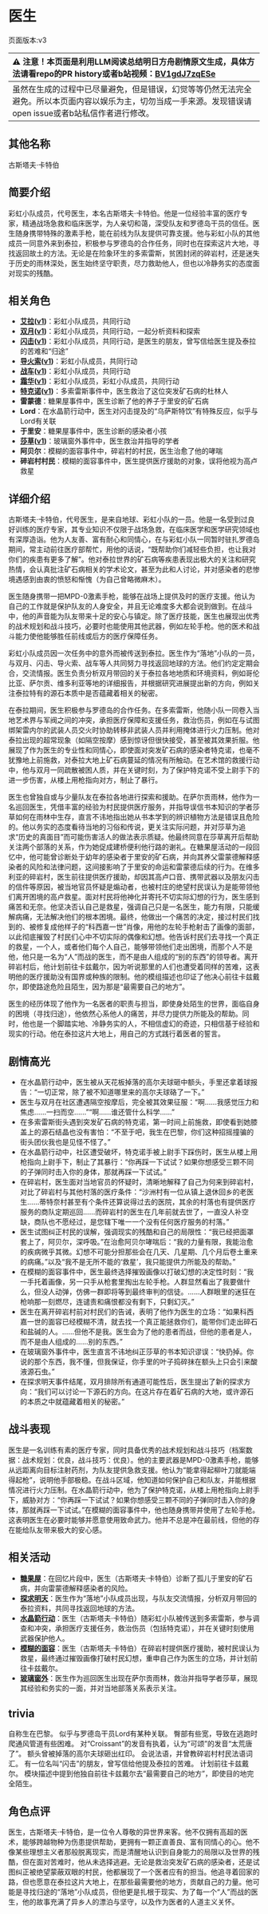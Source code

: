 # 医生
页面版本:v3
 

| :warning: 注意！本页面是利用LLM阅读总结明日方舟剧情原文生成，具体方法请看repo的PR history或者b站视频：[BV1gdJ7zqESe](https://www.bilibili.com/video/BV1gdJ7zqESe/)         |
|:----------------------------|
| 虽然在生成的过程中已尽量避免，但是错误，幻觉等等仍然无法完全避免。所以本页面内容以娱乐为主，切勿当成一手来源。发现错误请open issue或者b站私信作者进行修改。|



## 其他名称
古斯塔夫·卡特伯
## 简要介绍
彩虹小队成员，代号医生，本名古斯塔夫·卡特伯。他是一位经验丰富的医疗专家，精通战场急救和临床医学，为人亲切和蔼，深受队友和罗德岛干员的信任。医生随身携带特殊的激素手枪，能在前线为队友提供可靠支援。他与彩虹小队的其他成员一同意外来到泰拉，积极参与罗德岛的合作任务，同时也在探索这片大地，寻找返回故土的方法。无论是在险象环生的多索雷斯，贫困封闭的碎岩村，还是迷失于历史的雨林深处，医生始终坚守职责，尽力救助他人，但也以冷静务实的态度面对现实的残酷。
## 相关角色
-   **[艾拉](char_4123_ela.md)([v1](../chars/char_4123_ela.md))**：彩虹小队成员，共同行动
-   **[双月](char_4124_iana.md)([v1](../chars/char_4124_iana.md))**：彩虹小队成员，共同行动，一起分析资料和探索
-   **[闪击](char_457_blitz.md)([v1](../chars/char_457_blitz.md))**：彩虹小队成员，共同行动，是医生的朋友，曾写信给医生提及泰拉的苦难和“归途”
-   **[导火索](char_4126_fuze.md)([v1](../chars/char_4126_fuze.md))**：彩虹小队成员，共同行动
-   **[战车](char_459_tachak.md)([v1](../chars/char_459_tachak.md))**：彩虹小队成员，共同行动
-   **[霜华](char_458_rfrost.md)([v1](../chars/char_458_rfrost.md))**：彩虹小队成员，彩虹小队成员，共同行动
-   **[特克诺](char_4164_tecno.md)([v1](../chars/char_4164_tecno.md))**：多索雷斯事件中，医生救治了这位突发矿石病的杜林人
-   **雷蒙德**：糖果屋事件中，医生诊断了他的养子于里安的矿石病
-   **Lord**：在水晶箭行动中，医生对闪击提及的“乌萨斯特饮”有特殊反应，似乎与Lord有关联
-   **于里安**：糖果屋事件中，医生诊断的感染者小孩
-   **[莎草](char_4139_papyrs.md)([v1](../chars/char_4139_papyrs.md))**：玻璃窗外事件中，医生救治并指导的学者
-   **阿贝尔**：模糊的面容事件中，碎岩村的村民，医生治愈了他的哮喘
-   **碎岩村村民**：模糊的面容事件中，医生提供医疗援助的对象，误将他视为高卢救星
## 详细介绍
古斯塔夫·卡特伯，代号医生，是来自地球、彩虹小队的一员。他是一名受到过良好训练的医疗专家，其专业知识不仅限于战场急救，在临床医学和医学研究领域也有深厚造诣。他为人友善、富有耐心和同情心，在与彩虹小队一同暂时驻扎罗德岛期间，常主动前往医疗部帮忙，用他的话说，“既帮助你们减轻些负担，也让我对你们的疾患有更多了解”。他对泰拉世界的矿石病等疾患表现出极大的关注和研究热情，会认真批注矿石病相关的学术论文，甚至为此和人讨论，并对感染者的悲惨境遇感到由衷的愤怒和惭愧（为自己曾略微麻木）。

医生随身携带一把MPD-0激素手枪，能够在战场上提供及时的医疗支援。他认为自己的工作就是保护队友的人身安全，并且无论难度多大都会说到做到。在战斗中，他的声音能为队友带来十足的安心与镇定。除了医疗技能，医生也展现出优秀的战术规划和战斗技巧，必要时也能使用其他武器，例如左轮手枪。他的医术和战斗能力使他能够胜任前线或后方的医疗保障任务。

彩虹小队成员因一次任务中的意外而被传送到泰拉。医生作为“落地”小队的一员，与双月、闪击、导火索、战车等人共同努力寻找返回地球的方法。他们约定定期会合，交流情报。医生负责分析双月带回的关于泰拉各地地质和环境资料，例如哥伦比亚、萨尔贡、维多利亚等地的详细报告，并根据研究进展提出新的方向，例如关注泰拉特有的源石本质中是否蕴藏着相关的秘密。

在泰拉期间，医生积极参与罗德岛的合作任务。在多索雷斯，他随小队一同卷入当地艺术界与军阀之间的冲突，承担医疗保障和支援任务，救治伤员，例如在与试图绑架雷内尔的武装人员交火时协助转移非武装人员并利用掩体进行火力压制。他对泰拉出现的超常现象（如隔空按摩）感到惊讶但很快接受，甚至被其效果折服。他展现了作为医生的专业性和同情心，即使面对突发矿石病的感染者特克诺，也毫不犹豫地上前施救，对泰拉大地上矿石病蔓延的情况有所触动。在艺术馆的救援行动中，他与双月一同疏散被困人质，并在关键时刻，为了保护特克诺不受上尉手下的进一步伤害，从楼上用枪指向对方，制止了暴行。

医生也曾独自或与少量队友在泰拉各地进行探索和援助。在萨尔贡雨林，他作为一名巡回医生，凭借丰富的经验为村民提供医疗服务，并指导误信书本知识的学者莎草如何在雨林中生存，直言不讳地指出她从书本学到的辨识植物方法是错误且危险的。他以务实的态度看待当地的习俗和传说，更关注实际问题，并对莎草为追求“历史的真面目”而可能伤害活人的做法表示质疑。他最终同意在莎草离开后帮助关注两个部落的关系，作为她促成建桥便利他行路的谢礼。在糖果屋活动的一段回忆中，他可能曾诊断处于幼年的感染者于里安的矿石病，并向其养父雷蒙德解释感染者的风险和法律问题，这间接影响了于里安的命运和雷蒙德后续的行为。在维多利亚的碎岩村，医生前往提供医疗援助，却因其高卢口音、携带武器以及朋友闪击的信件等原因，被当地官员怀疑是煽动者，也被村庄的绝望村民误认为是能带领他们离开困境的高卢救星。面对村民将他神化并寄托不切实际幻想的行为，医生感到痛苦和无奈。他坚决否认自己是救星，强调自己只是一名医生，能力有限，只能缓解病痛，无法解决他们的根本困境。最终，他做出一个痛苦的决定，接过村民们找到的、被修复成他样子的“科西嘉一世”肖像，用他的左轮手枪射击了画像的面部，以此彻底摧毁了村民们心中不切实际的偶像和幻想。他告诉村民们去寻找一个真正的救星，一个人，或者他们每个人自己，能够带领他们走出困境，而那个人不是他，他只是一名为“人”而战的医生，而不是由人组成的“别的东西”的领导者。离开碎岩村后，他计划前往卡兹戴尔，因为听说那里的人们也遭受着同样的苦难，这表明他的医疗援助没有国界或种族的限制。他的模组描述也印证了他决心前往卡兹戴尔，即使路途危险且陌生，因为那是“最需要自己的地方”。

医生的经历体现了他作为一名医者的职责与担当，即使身处陌生的世界，面临自身的困境（寻找归途），他依然心系他人的痛苦，并尽力提供力所能及的帮助。同时，他也是一个脚踏实地、冷静务实的人，不相信虚幻的奇迹，只相信基于经验和现实的行动。他在泰拉这片大地上，用自己的方式践行着医者的誓言。
## 剧情高光
- 在水晶箭行动中，医生被从天花板掉落的高尔夫球砸中额头，手里还拿着球报告：“一切正常，除了被不知道哪里来的高尔夫球硌了一下。”
- 医生与双月在社区遭遇隔空按摩后，完全被其效果征服：“啊......我感觉压力和焦虑......一扫而空......”“啊......谁还管什么科学......”
- 在多索雷斯街头遇到突发矿石病的特克诺，第一时间上前施救，即使看到她膝盖上的源石结晶也没有害怕：“不至于吧，我生在巴黎，你们这种招摇撞骗的街头团伙我也是见怪不怪了。”
- 在水晶箭行动中，社区遭受破坏，特克诺手被上尉手下踩伤时，医生从楼上用枪指向上尉手下，制止了其暴行：“你再踩一下试试？如果你想感受三颗不同的子弹同时击入你的身体，那就再踩一下试试。”
- 在碎岩村，医生面对当地官员的怀疑时，清晰地解释了自己为何来到碎岩村，对比了碎岩村与其他村落的医疗条件：“沙洲村有一位从镇上退休回乡的老医生......蒂特奈村甚至有个条件还算说得过去的医院，其余的村落也有提供医疗服务的商队定期巡回......而碎岩村的医生在几年前就去世了，一直没人补空缺，商队也不愿经过，是您辖下唯一一个没有任何医疗服务的村落。”
- 医生试图纠正村民的误解，强调现实的残酷和自己的局限性：“我已经把面罩套上了，阿贝尔，深呼吸。”在治愈阿贝尔哮喘后：“我的力量有限，我能治愈的疾病微乎其微。幻想不可能分担那些会在几天、几星期、几个月后卷土重来的病痛。”以及“我不是无所不能的‘救星’，我只能提供力所能及的帮助。”
- 在模糊的面容事件中，医生最终选择摧毁画像以打破幻想的决定性时刻：“我一手托着画像，另一只手从枪套里掏出左轮手枪。人群显然看出了我要做什么，但没人动弹，仿佛一群即将等到最终审判的信徒。......人群眼里的迷狂在枪响那一刻燃尽，连谴责和痛恨都没有剩下，只剩幻灭。”
- 医生在离开碎岩村前对村民们的告诫，表明了他作为医生的立场：“如果科西嘉一世的面容已经模糊不清，就去找一个真正能拯救你们，能带你们走出碎石和盐碱的人。......但他不是我。医生会为了他的患者而战，但他的患者是人，而不是由人组成的......别的东西。”
- 在玻璃窗外事件中，医生直言不讳地纠正莎草的书本知识谬误：“快扔掉。你说的那个东西，我不懂，但我保证，你手里的叶子捣碎抹在额头上只会引来酸液源石虫。”
- 在探求明天事件结尾，双月排除所有通道可能性后，医生提出了新的探求方向：“我们可以讨论一下源石的方向。在这片存在着矿石病的大地，或许源石的本质之中就蕴藏着相关的秘密。”
## 战斗表现
医生是一名训练有素的医疗专家，同时具备优秀的战术规划和战斗技巧（档案数据：战术规划：优良，战斗技巧：优良）。他的主要武器是MPD-0激素手枪，能够从远距离向目标注射药剂，为队友提供急救支援。他认为“能拿得起柳叶刀就能端得起枪”，说明他手部极稳。在战斗区域，他知道如何保护自己和队友，并能根据情况进行火力压制。在水晶箭行动中，他为了保护特克诺，从楼上用枪指向上尉手下，威胁对方：“你再踩一下试试？如果你想感受三颗不同的子弹同时击入你的身体，那就再踩一下试试。”在模糊的面容事件中，他也随身携带并使用了左轮手枪。这表明医生在必要时能够并愿意使用致命武力。他并不总是冲在最前线，但他的存在能给队友带来极大的安心感。
## 相关活动
-   **[糖果屋](../stories/story_iris_set_1.md)**：在回忆片段中，医生（古斯塔夫·卡特伯）诊断了孤儿于里安的矿石病，并向雷蒙德解释感染者的风险。
-   **[探求明天](../stories/story_iana_set_1.md)**：医生作为“落地”小队成员出现，与队友交流情报，分析双月带回的泰拉资料，共同寻找返回地球的方法。
-   **[水晶箭行动](../stories/act32side.md)**：医生（古斯塔夫·卡特伯）随彩虹小队被传送到多索雷斯，参与调查和冲突，承担医疗支援任务，救治伤员（包括特克诺），并在关键时刻使用武器保护他人。
-   **[模糊的面容](../stories/story_rdoc_set_1.md)**：医生（古斯塔夫·卡特伯）在碎岩村提供医疗援助，被村民误认为救星，最终通过摧毁画像打破村民幻想，重申自己作为医生的立场，并计划前往卡兹戴尔。
-   **[玻璃窗外](../stories/story_papyrs_set_1.md)**：医生作为巡回医生出现在萨尔贡雨林，救治并指导学者莎草，展现其经验和务实的一面，并对当地部落关系表示关注。
## trivia
自称生在巴黎。
似乎与罗德岛干员Lord有某种关联。
臀部有些宽，导致在逃跑时爬通风管道有些困难。
对“Croissant”的发音有执着，认为“可颂”的发音“太荒唐了”。
额头曾被掉落的高尔夫球砸出红印。
会说法语，并曾教碎岩村村民法语词汇。
有一位名叫“闪击”的朋友，曾写信给他提及泰拉的苦难。
计划前往卡兹戴尔。
模块描述中提到他独自前往卡兹戴尔去“最需要自己的地方”，即使目的地完全陌生。
## 角色点评
医生，古斯塔夫·卡特伯，是一位令人尊敬的异世界来客。他不仅拥有高超的医术，能够跨越物种为伤患提供帮助，更拥有一颗正直善良、富有同情心的心。他不像某些理想主义者那般脱离现实，而是清醒地认识到自身能力的局限以及世界的残酷，但在面对苦难时，他从未选择逃避。无论是救治突发矿石病的感染者，还是试图纠正被绝望蒙蔽双眼的村民，他都展现了一个医者应有的担当。他追寻着回家的路，但也愿意在泰拉这片大地上，在那些最需要他的地方，贡献自己的力量。他可能是寻找归途的“落地”小队成员，但他更是扎根于现实、为了每一个“人”而战的医生，他的故事充满了异乡人的漂泊与坚守，以及作为医者的人道主义关怀。